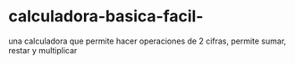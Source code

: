 # calculadora-basica-facil-
una calculadora que permite hacer operaciones de 2 cifras, permite sumar, restar y multiplicar
